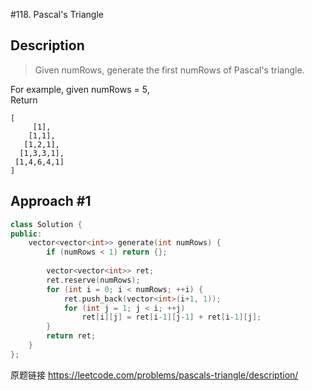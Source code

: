 #118. Pascal's Triangle

## Description  
> Given numRows, generate the first numRows of Pascal's triangle.

For example, given numRows = 5,    
Return

```
[
     [1],
    [1,1],
   [1,2,1],
  [1,3,3,1],
 [1,4,6,4,1]
]
```

## Approach #1
```C++
class Solution {
public:
    vector<vector<int>> generate(int numRows) {
        if (numRows < 1) return {};
        
        vector<vector<int>> ret;
        ret.reserve(numRows);
        for (int i = 0; i < numRows; ++i) {
            ret.push_back(vector<int>(i+1, 1));
            for (int j = 1; j < i; ++j) 
                ret[i][j] = ret[i-1][j-1] + ret[i-1][j];
        }
        return ret;
    }
};
```

原题链接 <https://leetcode.com/problems/pascals-triangle/description/>